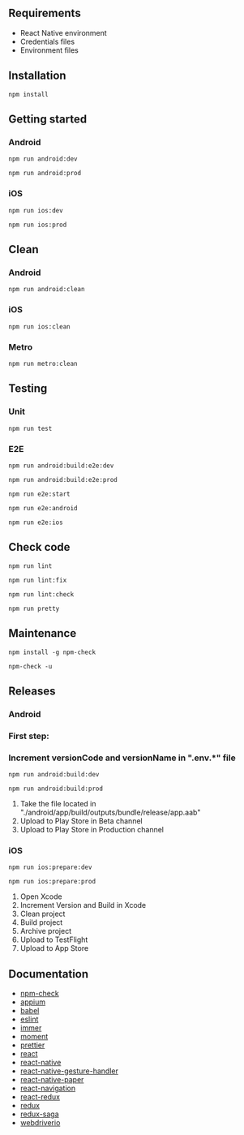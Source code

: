 ## Requirements

- React Native environment
- Credentials files
- Environment files

## Installation

```
npm install
```

## Getting started

### Android

```
npm run android:dev
```

```
npm run android:prod
```

### iOS

```
npm run ios:dev
```

```
npm run ios:prod
```

## Clean

### Android

```
npm run android:clean
```

### iOS

```
npm run ios:clean
```

### Metro

```
npm run metro:clean
```

## Testing

### Unit

```
npm run test
```

### E2E

```
npm run android:build:e2e:dev
```

```
npm run android:build:e2e:prod
```

```
npm run e2e:start
```

```
npm run e2e:android
```

```
npm run e2e:ios
```

## Check code

```
npm run lint
```

```
npm run lint:fix
```

```
npm run lint:check
```

```
npm run pretty
```

## Maintenance

```
npm install -g npm-check
```

```
npm-check -u
```

## Releases

### Android

### First step:

### Increment versionCode and versionName in ".env.\*" file

```
npm run android:build:dev
```

```
npm run android:build:prod
```

1. Take the file located in "./android/app/build/outputs/bundle/release/app.aab"
2. Upload to Play Store in Beta channel
3. Upload to Play Store in Production channel

### iOS

```
npm run ios:prepare:dev
```

```
npm run ios:prepare:prod
```

1. Open Xcode
2. Increment Version and Build in Xcode
3. Clean project
4. Build project
5. Archive project
6. Upload to TestFlight
7. Upload to App Store

## Documentation

- [npm-check]
- [appium]
- [babel]
- [eslint]
- [immer]
- [moment]
- [prettier]
- [react]
- [react-native]
- [react-native-gesture-handler]
- [react-native-paper]
- [react-navigation]
- [react-redux]
- [redux]
- [redux-saga]
- [webdriverio]

[npm-check]: https://github.com/dylang/npm-check
[appium]: http://appium.io/
[babel]: https://babeljs.io/
[eslint]: https://eslint.org/
[immer]: https://immerjs.github.io/immer/docs/introduction
[moment]: http://momentjs.com/
[prettier]: https://prettier.io/
[react]: https://reactjs.org/
[react-native]: https://facebook.github.io/react-native/
[react-native-gesture-handler]: https://kmagiera.github.io/react-native-gesture-handler/
[react-native-paper]: https://callstack.github.io/react-native-paper/
[react-navigation]: https://reactnavigation.org/docs/en/4.x/getting-started.html
[react-redux]: https://react-redux.js.org/
[redux]: http://redux.js.org/
[redux-saga]: https://redux-saga.js.org/
[webdriverio]: https://webdriver.io/
